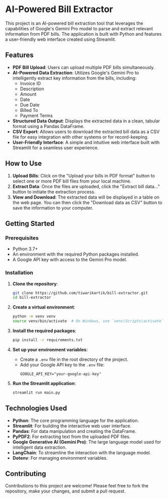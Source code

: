 # AI-Powered Bill Extractor

This project is an AI-powered bill extraction tool that leverages the capabilities of Google's Gemini Pro model to parse and extract relevant information from PDF bills. The application is built with Python and features a user-friendly web interface created using Streamlit.

## Features

*   **PDF Bill Upload**: Users can upload multiple PDF bills simultaneously.
*   **AI-Powered Data Extraction**: Utilizes Google's Gemini Pro to intelligently extract key information from the bills, including:
    *   Invoice ID
    *   Description
    *   Amount
    *   Date
    *   Due Date
    *   Billed To
    *   Payment Terms
*   **Structured Data Output**: Displays the extracted data in a clean, tabular format using a Pandas DataFrame.
*   **CSV Export**: Allows users to download the extracted bill data as a CSV file for easy integration with other systems or for record-keeping.
*   **User-Friendly Interface**: A simple and intuitive web interface built with Streamlit for a seamless user experience.

## How to Use

1.  **Upload Bills**: Click on the "Upload your bills in PDF format" button to select one or more PDF bill files from your local machine.
2.  **Extract Data**: Once the files are uploaded, click the "Extract bill data..." button to initiate the extraction process.
3.  **View and Download**: The extracted data will be displayed in a table on the web page. You can then click the "Download data as CSV" button to save the information to your computer.

## Getting Started

### Prerequisites

*   Python 3.7+
*   An environment with the required Python packages installed.
*   A Google API key with access to the Gemini Pro model.

### Installation

1.  **Clone the repository**:
    ```bash
    git clone https://github.com/tiwarikartik/bill-extractor.git
    cd bill-extractor
    ```

2.  **Create a virtual environment**:
    ```bash
    python -m venv venv
    source venv/bin/activate  # On Windows, use `venv\Scripts\activate`
    ```

3.  **Install the required packages**:
    ```bash
    pip install -r requirements.txt
    ```

4.  **Set up your environment variables**:
    *   Create a `.env` file in the root directory of the project.
    *   Add your Google API key to the `.env` file:
        ```
        GOOGLE_API_KEY="your-google-api-key"
        ```

5.  **Run the Streamlit application**:
    ```bash
    streamlit run main.py
    ```

## Technologies Used

*   **Python**: The core programming language for the application.
*   **Streamlit**: For building the interactive web user interface.
*   **Pandas**: For data manipulation and creating the DataFrame.
*   **PyPDF2**: For extracting text from the uploaded PDF files.
*   **Google Generative AI (Gemini Pro)**: The large language model used for intelligent data extraction.
*   **LangChain**: To streamline the interaction with the language model.
*   **Dotenv**: For managing environment variables.

## Contributing

Contributions to this project are welcome! Please feel free to fork the repository, make your changes, and submit a pull request.
